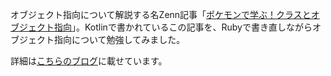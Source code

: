 オブジェクト指向について解説する名Zenn記事「[ポケモンで学ぶ！クラスとオブジェクト指向](https://zenn.dev/m_coder/books/oop-learning-with-pokemon/viewer/about)」。Kotlinで書かれているこの記事を、Rubyで書き直しながらオブジェクト指向について勉強してみました。

詳細は[こちらのブログ](https://scrapbox.io/5cenery/%E3%83%9D%E3%82%B1%E3%83%A2%E3%83%B3%E3%81%A7%E5%AD%A6%E3%81%B6%EF%BC%81%E3%82%AF%E3%83%A9%E3%82%B9%E3%81%A8%E3%82%AA%E3%83%96%E3%82%B8%E3%82%A7%E3%82%AF%E3%83%88%E6%8C%87%E5%90%91_(Ruby))に載せています。